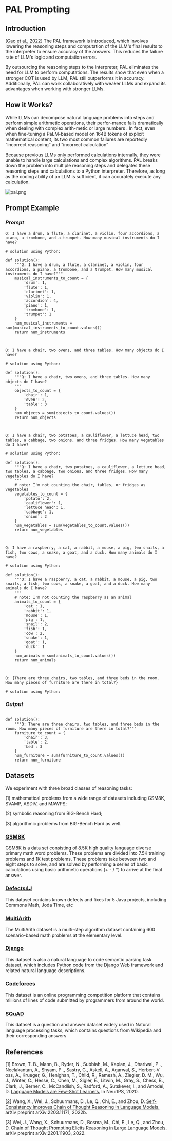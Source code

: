 # PAL Prompting

## Introduction

[[Gao et al., 2022]](https://arxiv.org/abs/2211.10435) The PAL framework is introduced, which involves lowering the reasoning steps and computation of the LLM's final results to the interpreter to ensure accuracy of the answers. This reduces the failure rate of LLM's logic and computation errors.

By outsourcing the reasoning steps to the interpreter, PAL eliminates the need for LLM to perform computations. The results show that even when a stronger COT is used by LLM, PAL still outperforms it in accuracy. Additionally, PAL can work collaboratively with weaker LLMs and expand its advantages when working with stronger LLMs.

## How it Works?

While LLMs can decompose natural language problems into steps and perform simple arithmetic operations, their perfor-mance falls dramatically when dealing with complex arith-metic  or large numbers . In fact, even when fine-tuning a PaLM-based model on 164B tokens of explicit mathematical content, its two most common failures are reportedly “incorrect reasoning” and “incorrect calculation”

Because previous LLMs only performed calculations internally, they were unable to handle large calculations and complex algorithms. PAL breaks down the problem into multiple reasoning steps and delegates these reasoning steps and calculations to a Python interpreter. Therefore, as long as the coding ability of an LLM is sufficient, it can accurately execute any calculation.

![pal.png](img/pal.png)

## Prompt Example

### *Prompt*

```
Q: I have a drum, a flute, a clarinet, a violin, four accordions, a piano, a trombone, and a trumpet. How many musical instruments do I have?

# solution using Python:

def solution():
    """Q: I have a drum, a flute, a clarinet, a violin, four accordions, a piano, a trombone, and a trumpet. How many musical instruments do I have?"""
    musical_instruments_to_count = {
        'drum': 1,
        'flute': 1,
        'clarinet': 1,
        'violin': 1,
        'accordion': 4,
        'piano': 1,
        'trombone': 1,
        'trumpet': 1
    }
    num_musical_instruments = sum(musical_instruments_to_count.values())
    return num_instruments



Q: I have a chair, two ovens, and three tables. How many objects do I have?

# solution using Python:

def solution():
    """Q: I have a chair, two ovens, and three tables. How many objects do I have?
    """
    objects_to_count = {
        'chair': 1,
        'oven': 2,
        'table': 3
    }
    num_objects = sum(objects_to_count.values())
    return num_objects



Q: I have a chair, two potatoes, a cauliflower, a lettuce head, two tables, a cabbage, two onions, and three fridges. How many vegetables do I have?

# solution using Python:

def solution():
    """Q: I have a chair, two potatoes, a cauliflower, a lettuce head, two tables, a cabbage, two onions, and three fridges. How many vegetables do I have?
    """
    # note: I'm not counting the chair, tables, or fridges as vegetables
    vegetables_to_count = {
        'potato': 2,
        'cauliflower': 1,
        'lettuce head': 1,
        'cabbage': 1,
        'onion': 2
    }
    num_vegetables = sum(vegetables_to_count.values())
    return num_vegetables



Q: I have a raspberry, a cat, a rabbit, a mouse, a pig, two snails, a fish, two cows, a snake, a goat, and a duck. How many animals do I have?

# solution using Python:

def solution():
    """Q: I have a raspberry, a cat, a rabbit, a mouse, a pig, two snails, a fish, two cows, a snake, a goat, and a duck. How many animals do I have?
    """
    # note: I'm not counting the raspberry as an animal
    animals_to_count = {
        'cat': 1,
        'rabbit': 1,
        'mouse': 1,
        'pig': 1,
        'snail': 2,
        'fish': 1,
        'cow': 2,
        'snake': 1,
        'goat': 1,
        'duck': 1
    }
    num_animals = sum(animals_to_count.values())
    return num_animals



Q: {There are three chairs, two tables, and three beds in the room. How many pieces of furniture are there in total?}

# solution using Python:
```

### *Output*

```

def solution():
    """Q: There are three chairs, two tables, and three beds in the room. How many pieces of furniture are there in total?"""
    furniture_to_count = {
        'chair': 3,
        'table': 2,
        'bed': 3
    }
    num_furniture = sum(furniture_to_count.values())
    return num_furniture
```

## Datasets

We experiment with three broad classes of reasoning tasks:

(1) mathematical problems from a wide range of datasets including GSM8K, SVAMP, ASDIV,
and MAWPS;

(2) symbolic reasoning from BIG-Bench Hard;

(3) algorithmic problems from BIG-Bench Hard as well.

### [GSM8K](https://www.huggingface.co/datasets/gsm8k)
GSM8K is a data set consisting of 8.5K high quality language diverse primary math word problems. These problems are divided into 7.5K training problems and 1K test problems. These problems take between two and eight steps to solve, and are solved by performing a series of basic calculations using basic arithmetic operations (+ - / *) to arrive at the final answer.

### [Defects4J](https://github.com/rjust/defects4j)
This dataset contains known defects and fixes for 5 Java projects, including Commons Math, Joda Time, etc

### [MultiArith](https://www.huggingface.co/datasets/ChilleD/MultiArith)
The MultiArith dataset is a multi-step algorithm dataset containing 600 scenario-based math problems at the elementary level.

### [Django](https://www.huggingface.co/datasets/AhmedSSoliman/DJANGO)
This dataset is also a natural language to code semantic parsing task dataset, which includes Python code from the Django Web framework and related natural language descriptions.

### [Codeforces](https://www.kaggle.com/datasets/immortal3/codeforces-dataset)
This dataset is an online programming competition platform that contains millions of lines of code submitted by programmers from around the world.

### [SQuAD](https://www.huggingface.co/datasets/squad)
This dataset is a question and answer dataset widely used in Natural language processing tasks, which contains questions from Wikipedia and their corresponding answers

## References

\[1\] Brown, T. B., Mann, B., Ryder, N., Subbiah, M., Kaplan,
J., Dhariwal, P ., Neelakantan, A., Shyam, P ., Sastry, G.,
Askell, A., Agarwal, S., Herbert-V oss, A., Krueger, G.,
Henighan, T., Child, R., Ramesh, A., Ziegler, D. M., Wu,
J., Winter, C., Hesse, C., Chen, M., Sigler, E., Litwin, M.,
Gray, S., Chess, B., Clark, J., Berner, C., McCandlish,
S., Radford, A., Sutskever, I., and Amodei, D. [Language Models are Few-Shot Learners.](https://proceedings.neurips.cc/paper/2020/hash/1457c0d6bfcb4967418bfb8ac142f64a-Abstract.html)
In NeurIPS, 2020.

\[2\] Wang, X., Wei, J., Schuurmans, D., Le, Q., Chi, E.,
and Zhou, D. [Self-Consistency Improves Chain of Thought Reasoning in Language Models.](https://arxiv.org/abs/2203.11171v2) arXiv preprint
arXiv:2203.11171, 2022b.

\[3\] Wei, J., Wang, X., Schuurmans, D., Bosma, M., Chi, E., Le,
Q., and Zhou, D. [Chain of Thought Prompting Elicits Reasoning in Large Language Models.](https://arxiv.org/abs/2201.11903) arXiv preprint
arXiv:2201.11903, 2022.